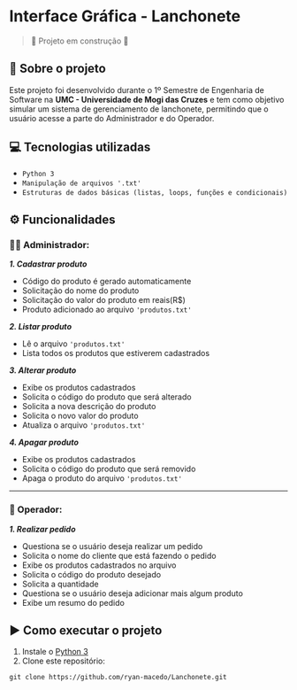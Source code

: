 # Interface Gráfica - Lanchonete

> :construction: Projeto em construção :construction:

## 📌 Sobre o projeto
Este projeto foi desenvolvido durante o 1º Semestre de Engenharia de Software na **UMC - Universidade de Mogi das Cruzes** e tem como objetivo simular um sistema de gerenciamento de lanchonete, 
permitindo que o usuário acesse a parte do Administrador e do Operador.

## 💻 Tecnologias utilizadas
- `Python 3`
- `Manipulação de arquivos '.txt'`
- `Estruturas de dados básicas (listas, loops, funções e condicionais)`



## ⚙️ Funcionalidades
### 👨‍💼 Administrador:

***1. Cadastrar produto***  
  * Código do produto é gerado automaticamente
  * Solicitação do nome do produto
  * Solicitação do valor do produto em reais(R$)
  * Produto adicionado ao arquivo `'produtos.txt'`

***2. Listar produto***
   * Lê o arquivo `'produtos.txt'`
   * Lista todos os produtos que estiverem cadastrados  
     
***3. Alterar produto***
   * Exibe os produtos cadastrados
   * Solicita o código do produto que será alterado
   * Solicita a nova descrição do produto
   * Solicita o novo valor do produto
   * Atualiza o arquivo `'produtos.txt'`
     
***4. Apagar produto***
   * Exibe os produtos cadastrados
   * Solicita o código do produto que será removido
   * Apaga o produto do arquivo `'produtos.txt'`

---

### 🛒 Operador:

***1. Realizar pedido***
* Questiona se o usuário deseja realizar um pedido
* Solicita o nome do cliente que está fazendo o pedido
* Exibe os produtos cadastrados no arquivo
* Solicita o código do produto desejado
* Solicita a quantidade
* Questiona se o usuário deseja adicionar mais algum produto
* Exibe um resumo do pedido

## ▶️ Como executar o projeto
1. Instale o [Python 3](https://www.python.org/downloads/)
2. Clone este repositório:
```
git clone https://github.com/ryan-macedo/Lanchonete.git
```
